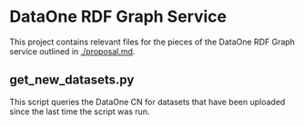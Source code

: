 # DataOne RDF Graph Service

This project contains relevant files for the pieces of the DataOne RDF Graph service outlined in [./proposal.md](proposal.md).

## get_new_datasets.py

This script queries the DataOne CN for datasets that have been uploaded since the last time the script was run.
